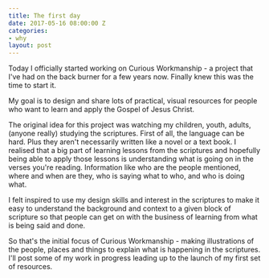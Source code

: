```yaml
---
title: The first day
date: 2017-05-16 08:00:00 Z
categories:
- why
layout: post
---
```


Today I officially started working on Curious Workmanship - a project that I've had on the back burner for a few years now. Finally knew this was the time to start it.

My goal is to design and share lots of practical, visual resources for people who want to learn and apply the Gospel of Jesus Christ.

The original idea for this project was watching my children, youth, adults, (anyone really) studying the scriptures. First of all, the language can be hard. Plus they aren't necessarily written like a novel or a text book. I realised that a big part of learning lessons from the scriptures and hopefully being able to apply those lessons is understanding what is going on in the verses you're reading. Information like who are the people mentioned, where and when are they, who is saying what to who, and who is doing what.

I felt inspired to use my design skills and interest in the scriptures to make it easy to understand the background and context to a given block of scripture so that people can get on with the business of learning from what is being said and done.

So that's the initial focus of Curious Workmanship - making illustrations of the people, places and things to explain what is happening in the scriptures. I'll post some of my work in progress leading up to the launch of my first set of resources.